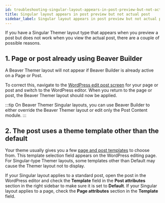 ```yaml
---
id: troubleshooting-singular-layout-appears-in-post-preview-but-not-actual-post-themer
title: Singular layout appears in post preview but not actual post
sidebar_label: Singular layout appears in post preview but not actual post
---
```


If you have a Singular Themer layout type that appears when you preview a post but does not work when you view the actual post, there are a couple of possible reasons.

## 1. Page or post already using Beaver Builder

A Beaver Themer layout will not appear if Beaver Builder is already active on a Page or Post.

To correct this, navigate to the [WordPress edit post screen](https://wordpress.org/support/article/posts-screen/) for your page or post and switch to the WordPress editor. When you return to the page or post, the Beaver Themer layout should now be applied.

:::tip
On Beaver Themer Singular layouts, you can use Beaver Builder to either override the Beaver Themer layout or edit only the Post Content module.
:::

## 2. The post uses a theme template other than the default

Your theme usually gives you a few [page and post templates](/bb-theme/getting-started/built-in-theme-templates-for-single-pages-and-posts.md) to choose from. This template selection field appears on the WordPress editing page. For Singular-type Themer layouts, some templates other than Default may cause the Themer layout not to display.

If your Singular layout applies to a standard post, open the post in the WordPress editor and check the **Template** field in the **Post attributes** section in the right sidebar to make sure it is set to **Default**. If your Singular layout applies to a page, check the **Page attributes** section in the **Template** field.
